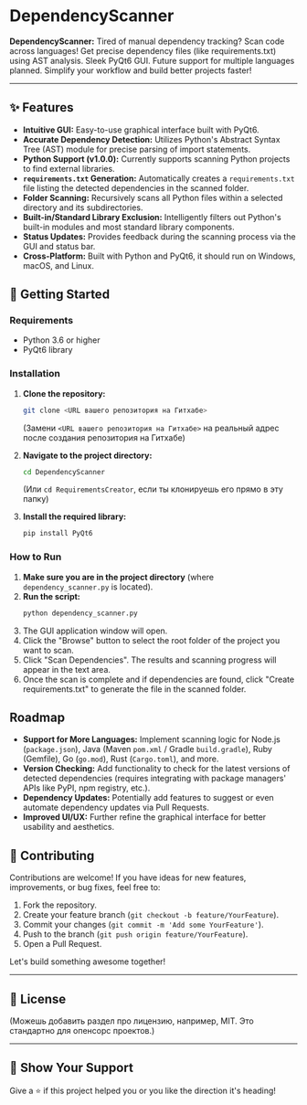 # DependencyScanner

**DependencyScanner:** Tired of manual dependency tracking? Scan code across languages! Get precise dependency files (like requirements.txt) using AST analysis. Sleek PyQt6 GUI. Future support for multiple languages planned. Simplify your workflow and build better projects faster!

---

## ✨ Features

*   **Intuitive GUI:** Easy-to-use graphical interface built with PyQt6.
*   **Accurate Dependency Detection:** Utilizes Python's Abstract Syntax Tree (AST) module for precise parsing of import statements.
*   **Python Support (v1.0.0):** Currently supports scanning Python projects to find external libraries.
*   **`requirements.txt` Generation:** Automatically creates a `requirements.txt` file listing the detected dependencies in the scanned folder.
*   **Folder Scanning:** Recursively scans all Python files within a selected directory and its subdirectories.
*   **Built-in/Standard Library Exclusion:** Intelligently filters out Python's built-in modules and most standard library components.
*   **Status Updates:** Provides feedback during the scanning process via the GUI and status bar.
*   **Cross-Platform:** Built with Python and PyQt6, it should run on Windows, macOS, and Linux.

## 🚀 Getting Started

### Requirements

*   Python 3.6 or higher
*   PyQt6 library

### Installation

1.  **Clone the repository:**
    ```bash
    git clone <URL вашего репозитория на Гитхабе>
    ```
    (Замени `<URL вашего репозитория на Гитхабе>` на реальный адрес после создания репозитория на Гитхабе)

2.  **Navigate to the project directory:**
    ```bash
    cd DependencyScanner
    ```
    (Или `cd RequirementsCreator`, если ты клонируешь его прямо в эту папку)

3.  **Install the required library:**
    ```bash
    pip install PyQt6
    ```

### How to Run

1.  **Make sure you are in the project directory** (where `dependency_scanner.py` is located).
2.  **Run the script:**
    ```bash
    python dependency_scanner.py
    ```
3.  The GUI application window will open.
4.  Click the "Browse" button to select the root folder of the project you want to scan.
5.  Click "Scan Dependencies". The results and scanning progress will appear in the text area.
6.  Once the scan is complete and if dependencies are found, click "Create requirements.txt" to generate the file in the scanned folder.

## Roadmap

*   **Support for More Languages:** Implement scanning logic for Node.js (`package.json`), Java (Maven `pom.xml` / Gradle `build.gradle`), Ruby (Gemfile), Go (`go.mod`), Rust (`Cargo.toml`), and more.
*   **Version Checking:** Add functionality to check for the latest versions of detected dependencies (requires integrating with package managers' APIs like PyPI, npm registry, etc.).
*   **Dependency Updates:** Potentially add features to suggest or even automate dependency updates via Pull Requests.
*   **Improved UI/UX:** Further refine the graphical interface for better usability and aesthetics.

## 👋 Contributing

Contributions are welcome! If you have ideas for new features, improvements, or bug fixes, feel free to:

1.  Fork the repository.
2.  Create your feature branch (`git checkout -b feature/YourFeature`).
3.  Commit your changes (`git commit -m 'Add some YourFeature'`).
4.  Push to the branch (`git push origin feature/YourFeature`).
5.  Open a Pull Request.

Let's build something awesome together!

---

## 📄 License

(Можешь добавить раздел про лицензию, например, MIT. Это стандартно для опенсорс проектов.)

---

## 🌟 Show Your Support

Give a ⭐️ if this project helped you or you like the direction it's heading!
